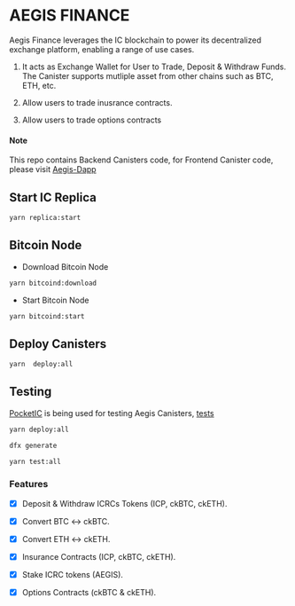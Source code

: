 # AEGIS FINANCE

Aegis Finance leverages the IC blockchain to power its decentralized exchange platform, enabling a range of use cases.

1. It acts as Exchange Wallet for User to Trade, Deposit & Withdraw Funds. The Canister supports mutliple asset from other chains such as BTC, ETH, etc.

2. Allow users to trade inusrance contracts.

3. Allow users to trade options contracts

#### Note

This repo contains Backend Canisters code, for Frontend Canister code, please visit [Aegis-Dapp](https://github.com/AegisFinance/aegis-dapp)

## Start IC Replica

```bash
yarn replica:start
```

## Bitcoin Node

- Download Bitcoin Node

```bash
yarn bitcoind:download
```

- Start Bitcoin Node

```bash
yarn bitcoind:start
```

## Deploy Canisters

```bash
yarn  deploy:all
```

## Testing

[PocketIC](https://github.com/dfinity/pocketic) is being used for testing Aegis Canisters, [tests](tests/accounts.spec.ts)

```bash
yarn deploy:all
```

```bash
dfx generate
```

```bash
yarn test:all
```

### Features


- [x] Deposit & Withdraw ICRCs Tokens (ICP, ckBTC, ckETH).
- [x] Convert BTC <-> ckBTC.
- [x] Convert ETH <-> ckETH.
- [x] Insurance Contracts (ICP, ckBTC, ckETH).
- [x] Stake ICRC tokens (AEGIS).
- [x] Options Contracts (ckBTC & ckETH).
 